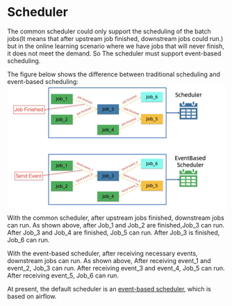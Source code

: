 # Scheduler

The common scheduler could only support the scheduling of the batch jobs(It means that after upstream job finished, downstream jobs could run.) 
but in the online learning scenario where we have jobs that will never finish, it does not meet the demand. 
So The scheduler must support event-based scheduling.

The figure below shows the difference between traditional scheduling and event-based scheduling:
![scheduler](../images/architecture/scheduler.png)
With the common scheduler, after upstream jobs finished, downstream jobs can run.
As shown above, after Job_1 and Job_2 are finished,Job_3 can run. 
After Job_3 and Job_4 are finished, Job_5 can run. 
After Job_3 is finished, Job_6 can run.

With the event-based scheduler, after receiving necessary events, downstream jobs can run.
As shown above, After receiving event_1 and event_2, Job_3 can run.
After receiving event_3 and event_4, Job_5 can run.
After receiving event_5, Job_6 can run.

At present, the default scheduler is an [event-based scheduler](https://github.com/flink-extended/ai-flow/tree/master/lib/airflow), which is based on airflow.